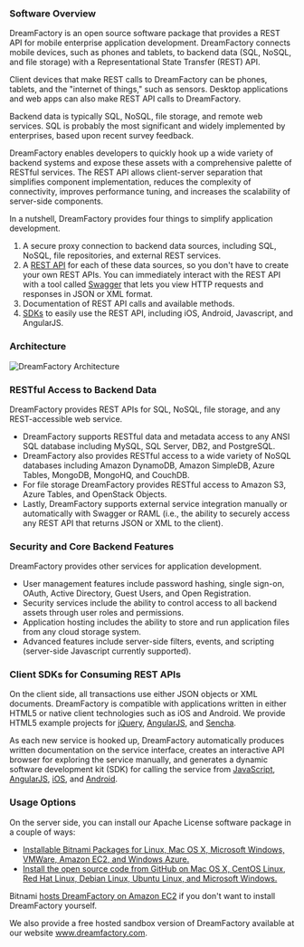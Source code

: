 ### Software Overview

DreamFactory is an open source software package that provides a REST API for mobile enterprise application development. DreamFactory connects mobile devices, such as phones and tablets, to backend data (SQL, NoSQL, and file storage) with a Representational State Transfer (REST) API.

Client devices that make REST calls to DreamFactory can be phones, tablets, and the "internet of things," such as sensors. Desktop applications and web apps can also make REST API calls to DreamFactory. 

Backend data is typically SQL, NoSQL, file storage, and remote web services. SQL is probably the most significant and widely implemented by enterprises, based upon recent survey feedback.

DreamFactory enables developers to quickly hook up a wide variety of backend systems and expose these assets with a comprehensive palette of RESTful services. The REST API allows client-server separation that simplifies component implementation, reduces the complexity of connectivity, improves performance tuning, and increases the scalability of server-side components.

In a nutshell, DreamFactory provides four things to simplify application development.

1. A secure proxy connection to backend data sources, including SQL, NoSQL, file repositories, and external REST services.
2. A [REST API](REST-API) for each of these data sources, so you don't have to create your own REST APIs. You can immediately interact with the REST API with a tool called [Swagger](https://helloreverb.com/developers/swagger)  that lets you view HTTP requests and responses in JSON or XML format.
3.  Documentation of REST API calls and available methods.
4.  [SDKs](Client-SDKs) to easily use the REST API, including iOS, Android, Javascript, and AngularJS.

### Architecture

![DreamFactory Architecture](/dreamfactorysoftware/dsp-core/wiki/images/dsp-architecture.png)

### RESTful Access to Backend Data

DreamFactory provides REST APIs for SQL, NoSQL, file storage, and any REST-accessible web service.

* DreamFactory supports RESTful data and metadata access to any ANSI SQL database including MySQL, SQL Server, DB2, and PostgreSQL. 
* DreamFactory also provides RESTful access to a wide variety of NoSQL databases including Amazon DynamoDB, Amazon SimpleDB, Azure Tables, MongoDB, MongoHQ, and CouchDB. 
* For file storage DreamFactory provides RESTful access to Amazon S3, Azure Tables, and OpenStack Objects. 
* Lastly, DreamFactory supports external service integration manually or automatically with Swagger or RAML (i.e., the ability to securely access any REST API that returns JSON or XML to the client).

### Security and Core Backend Features

DreamFactory provides other services for application development. 

* User management features include password hashing, single sign-on, OAuth, Active Directory, Guest Users, and Open Registration. 
* Security services include the ability to control access to all backend assets through user roles and permissions. 
* Application hosting includes the ability to store and run application files from any cloud storage system. 
* Advanced features include server-side filters, events, and scripting (server-side Javascript currently supported). 

### Client SDKs for Consuming REST APIs

On the client side, all transactions use either JSON objects or XML documents. DreamFactory is compatible with applications written in either HTML5 or native client technologies such as iOS and Android. We provide HTML5 example projects for [jQuery](http://www.dreamfactory.com/jquery-example), [AngularJS](http://www.dreamfactory.com/angularjs-example), and [Sencha](http://www.dreamfactory.com/sencha-touch-example). 

As each new service is hooked up, DreamFactory automatically produces written documentation on the service interface, creates an interactive API browser for exploring the service manually, and generates a dynamic software development kit (SDK) for calling the service from <a href="https://github.com/dreamfactorysoftware/javascript-sdk">JavaScript</a>, <a href="https://github.com/dreamfactorysoftware/angular-dreamfactory">AngularJS</a>, <a href="https://github.com/dreamfactorysoftware/ios-sdk">iOS</a>, and <a href="https://github.com/dreamfactorysoftware/android-sdk">Android</a>.

### Usage Options

On the server side, you can install our Apache License software package in a couple of ways:

* [Installable Bitnami Packages for Linux, Mac OS X, Microsoft Windows, VMWare, Amazon EC2, and Windows Azure.](Bitnami-Installers)
* [Install the open source code from GitHub on Mac OS X, CentOS Linux, Red Hat Linux, Debian Linux, Ubuntu Linux, and Microsoft Windows.](Install-From-GitHub)

Bitnami [hosts DreamFactory on Amazon EC2](Paid-Hosting) if you don't want to install DreamFactory yourself.

We also provide a free hosted sandbox version of DreamFactory available at our website 
<a href="http://www.dreamfactory.com">www.dreamfactory.com</a>.
